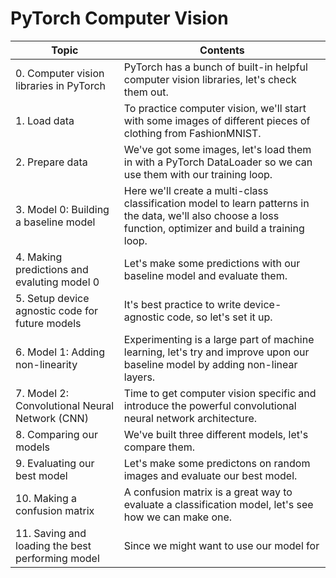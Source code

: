 # PyTorch Computer Vision

| Topic | Contents |
| --- | --- |
| 0. Computer vision libraries in PyTorch | PyTorch has a bunch of built-in helpful computer vision libraries, let's check them out. |
| 1. Load data | To practice computer vision, we'll start with some images of different pieces of clothing from FashionMNIST. |
| 2. Prepare data | We've got some images, let's load them in with a PyTorch DataLoader so we can use them with our training loop. |
| 3. Model 0: Building a baseline model | Here we'll create a multi-class classification model to learn patterns in the data, we'll also choose a loss function, optimizer and build a training loop. |
| 4. Making predictions and evaluting model 0 | Let's make some predictions with our baseline model and evaluate them. |
| 5. Setup device agnostic code for future models | It's best practice to write device-agnostic code, so let's set it up. |
| 6. Model 1: Adding non-linearity | Experimenting is a large part of machine learning, let's try and improve upon our baseline model by adding non-linear layers. |
| 7. Model 2: Convolutional Neural Network (CNN) | Time to get computer vision specific and introduce the powerful convolutional neural network architecture. |
| 8. Comparing our models | We've built three different models, let's compare them. |
| 9. Evaluating our best model | Let's make some predictons on random images and evaluate our best model. |
| 10. Making a confusion matrix | A confusion matrix is a great way to evaluate a classification model, let's see how we can make one. |
| 11. Saving and loading the best performing model | Since we might want to use our model for
